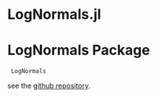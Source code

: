 # LogNormals.jl

# LogNormals Package

```@docs
 LogNormals
```

see the [github repository](https://github.com/bgctw/LogNormals.jl).

